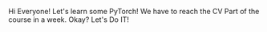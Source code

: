Hi Everyone! 
Let's learn some PyTorch!
We have to reach the CV Part of the course in a week. Okay?
Let's Do IT!
